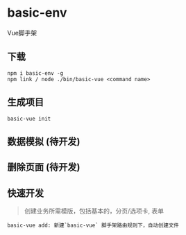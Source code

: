 # basic-env
Vue脚手架

## 下载

```shell
npm i basic-env -g
npm link / node ./bin/basic-vue <command name>

```

## 生成项目

```shell
basic-vue init

```

## 数据模拟 (待开发)
## 删除页面 (待开发)

## 快速开发

> 创建业务所需模版，包括基本的，分页/选项卡, 表单

```shell
basic-vue add: 新建`basic-vue` 脚手架路由规则下，自动创建文件
```
